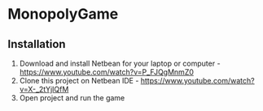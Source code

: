 # MonopolyGame
## Installation

1. Download and install Netbean for your laptop or computer - https://www.youtube.com/watch?v=P_FJQgMnmZ0
2. Clone this project on Netbean IDE - https://www.youtube.com/watch?v=X-_2tYjIQfM
3. Open project and run the game

